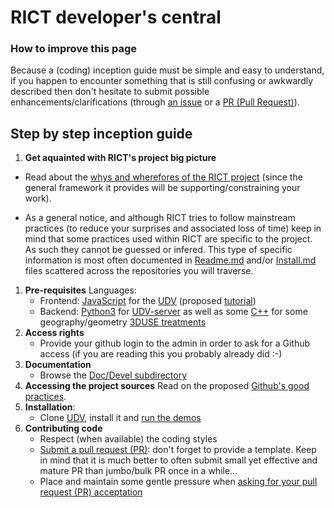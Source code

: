 # RICT developer's central

### How to improve this page
Because a (coding) inception guide must be simple and easy to understand, if you happen to encounter something that is still confusing or awkwardly described then don't hesitate to submit possible enhancements/clarifications (through [an issue](https://github.com/MEPP-team/RICT/issues) or a [PR (Pull Request)](https://help.github.com/en/articles/about-pull-requests#about-pull-requests)).

## Step by step inception guide

1. **Get aquainted with RICT's project big picture**
  * Read about the [whys and wherefores of the RICT project](../README.md) (since the general framework it provides will be supporting/constraining your work).
  
  * As a general notice, and although RICT tries to follow mainstream practices (to reduce your surprises and associated loss of time) keep in mind that some practices used within RICT are specific to the project. As such they cannot be guessed or infered. This type of specific information is most often documented in [Readme.md](https://github.com/MEPP-team/UDV/README.md) and/or [Install.md](https://github.com/MEPP-team/UDV/blob/master/install.md) files scattered across the repositories you will traverse.
1. **Pre-requisites** 
   Languages:
     - Frontend: [JavaScript](https://en.wikipedia.org/wiki/JavaScript) for the [UDV](https://github.com/MEPP-team/UDV) (proposed [tutorial](https://developer.mozilla.org/fr/docs/Web/JavaScript))
     - Backend: [Python3](https://en.wikipedia.org/wiki/Python_(programming_language)) for [UDV-server](https://github.com/MEPP-team/UDV-server) as well as some [C++](https://en.wikipedia.org/wiki/C%2B%2B) for some geography/geometry [3DUSE treatments](https://github.com/MEPP-team/3DUSE/tree/master/src/filters)
1. **Access rights** 
   * Provide your github login to the admin in order to ask for a Github access (if you are reading this you probably already did :-)
1. **Documentation** 
   * Browse the [Doc/Devel subdirectory](https://github.com/MEPP-team/RICT/tree/master/Doc/Devel)
1. **Accessing the project sources** 
   Read on the proposed [Github's good practices](DevelopersGithubCycle.md).
1. **Installation**:
   * Clone [UDV](https://github.com/MEPP-team/UDV/tree/master/), install it and  [run the demos](https://github.com/MEPP-team/UDV/tree/master/UDV-Core/examples)
1. **Contributing code**
   * Respect (when available) the coding styles
   * [Submit a pull request (PR)](DevelopersGithubCycle.md#submitting-a-pull-request-pr): don't forget to provide a template. Keep in mind that it is much better to often submit small yet effective and mature PR than jumbo/bulk PR once in a while...
   * Place and maintain some gentle pressure when [asking for your pull request (PR) acceptation](DevelopersGithubCycle.md#pull-request-pr-acceptance-policy)

